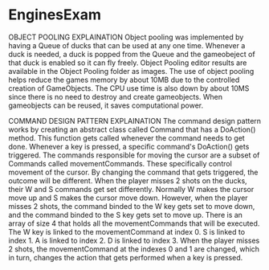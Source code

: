 # EnginesExam
OBJECT POOLING EXPLAINATION
Object pooling was implemented by having a Queue of ducks that can be used at any one time. Whenever a duck is needed, a duck is popped from the Queue and the gameobeject of that duck is enabled so it can fly freely. Object Pooling editor results are available in the Object Pooling folder as images. The use of object pooling helps reduce the games memory by about 10MB due to the controlled creation of GameObjects. The CPU use time is also down by about 10MS since there is no need to destroy and create gameobjects. When gameobjects can be reused, it saves computational power.

COMMAND DESIGN PATTERN EXPLAINATION
The command design pattern works by creating an abstract class called Command that has a DoAction() method. This function gets called whenever the command needs to get done. Whenever a key is pressed, a specific command's DoAction() gets triggered. The commands responsible for moving the cursor are a subset of Commands called movementCommands. These specifically control movement of the cursor. By changing the command that gets triggered, the outcome will be different. When the player misses 2 shots on the ducks, their W and S commands get set differently. Normally W makes the cursor move up and S makes the cursor move down. However, when the player misses 2 shots, the command binded to the W key gets set to move down, and the command binded to the S key gets set to move up. There is an array of size 4 that holds all the movementCommands that will be executed. The W key is linked to the movementCommand at index 0. S is linked to index 1. A is linked to index 2. D is linked to index 3. When the player misses 2 shots, the movementCommand at the indexes 0 and 1 are changed, which in turn, changes the action that gets performed when a key is pressed.


